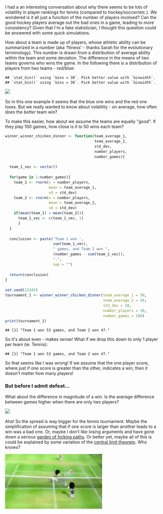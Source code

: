 I had a an interesting conversation about why there seems to be lots of volatility in player rankings for tennis (compared to hockey/soccer/etc.). We wondered is it all just a function of the number of players involved? Can the good hockey players average out the bad ones in a game, leading to more consistency? Given that I'm a fake statistician, I thought this question could be answered with some quick simulations.

How about a team is made up of players, whose athletic ability can be summarized in a number (aka 'fitness' - thanks Sarah for the evolutionary terminology). This number is drawn from a distribution of average ability within the team and some deviation. The difference in the means of two teams governs who wins the game. In the following there is a distribution of players from two teams - red/blue:

    ## `stat_bin()` using `bins = 30`. Pick better value with `binwidth`.
    ## `stat_bin()` using `bins = 30`. Pick better value with `binwidth`.

![](2017-10-07-single-player-sports-volatility_files/figure-markdown_github/unnamed-chunk-1-1.png)

So in this one example it seems that the blue one wins and the red one loses. But we really wanted to know about volatility - on average, how often does the *better* team win?

To make this easier, how about we assume the teams are equally "good". If they play 100 games, how close is it to 50 wins each team?

``` r
winner_winner_chicken_dinner <- function(team_average_1,
                                         team_average_2,
                                         std_dev,
                                         number_players,
                                         number_games){
  
  team_1_vec <- vector()

  for(game in 1:number_games){
    team_1 <- rnorm(n = number_players, 
                    mean = team_average_1, 
                    sd = std_dev)
    team_2 <- rnorm(n = number_players, 
                    mean = team_average_2, 
                    sd = std_dev)
    if(mean(team_1) > mean(team_2)){
      team_1_vec <- c(team_1_vec, 1)
      } 
  }
  
  conclusion <- paste('Team 1 won ', 
                      sum(team_1_vec), 
                      " games, and Team 2 won ",
                      (number_games - sum(team_1_vec)),
                      ".", 
                      sep = "")
  
  return(conclusion)
}

set.seed(12345)
tournament_1 <- winner_winner_chicken_dinner(team_average_1 = 50, 
                                             team_average_2 = 50, 
                                             std_dev = 10, 
                                             number_players = 20, 
                                             number_games = 100)
print(tournament_1)
```

    ## [1] "Team 1 won 53 games, and Team 2 won 47."

So it's about even - makes sense! What if we drop this down to only 1 player per team (ie. Tennis):

    ## [1] "Team 1 won 53 games, and Team 2 won 47."

So that seems like I was wrong! If we assume that the one player score, where just if one score is greater than the other, indicates a win, then it doesn't matter how many players!

### But before I admit defeat...

What about the difference in magnitude of a win. Is the average difference between games higher when there are only two players?

![](2017-10-07-single-player-sports-volatility_files/figure-markdown_github/unnamed-chunk-4-1.png)

Aha! So the spread is way bigger for the tennis tournament. Maybe the simplification of assuming that if one score is larger than another leads to a win was a bad one. Or, maybe I don't like losing arguments and have gone down a serious [garden of forking paths](https://www.google.ca/url?sa=t&rct=j&q=&esrc=s&source=web&cd=5&cad=rja&uact=8&ved=0ahUKEwigkMXl8N_WAhVp7IMKHRq5B4oQFghEMAQ&url=http%3A%2F%2Fwww.stat.columbia.edu%2F~gelman%2Fresearch%2Funpublished%2Fp_hacking.pdf&usg=AOvVaw2yEx0yUehouqzqgpoRKtTO). Or better yet, maybe all of this is could be explained by some variation of the [central limit theorem](https://en.wikipedia.org/wiki/Central_limit_theorem). Who knows?

![tennis gif](/images/tennis.gif)
